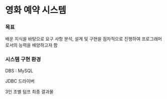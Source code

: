 <h1>영화 예약 시스템</h1>
<h3>목표</h3>
배운 지식을 바탕으로 요구 사항 분석, 설계 및 구현을 점차적으로 진행하여 프로그래머로서의 능력을 배양하고자 함<p>
<h3>시스템 구현 환경</h3>
DBS : MySQL<p>
JDBC 드라이버<p>
<p>
<p>3인 조별 텀프 최종 결과물
